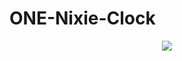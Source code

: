 # ONE-Nixie-Clock

<p align="center"><img src="https://github.com/marcinsaj/ONE-Nixie-Clock/blob/master/extras/one-nixie-clock-diagram.jpg"></p>
